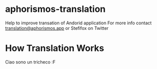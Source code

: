 # aphorismos-translation
Help to improve transation of Andorid application
For more info contact translation@aphorismos.app or Stefifox on Twitter

# How Translation Works

Ciao sono un tricheco :F